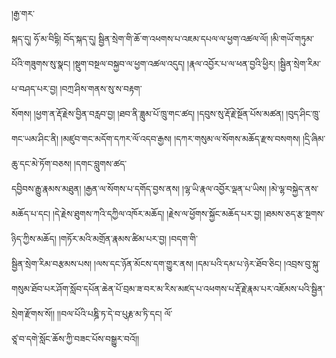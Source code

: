 ﻿  
།རྒྱ་གར་  
སྐད་དུ། ཧོ་མ་བིདྷི། བོད་སྐད་དུ། སྦྱིན་སྲེག་གི་ཆོ་ག་འཕགས་པ་འཇམ་དཔལ་ལ་ཕྱག་འཚལ་ལོ། །མི་གཡོ་གཏུམ་པོའི་གཟུགས་སུ་སྣང། །སྡུག་བསྔལ་བསྐྱབ་ལ་ཕྱག་འཚལ་འདུད། །རྣལ་འབྱོར་པ་ལ་ཕན་བྱའི་ཕྱིར། །སྦྱིན་སྲེག་རིམ་པ་བཤད་པར་བྱ། །བཀྲ་ཤིས་གནས་སུ་ས་བརྟག་  
སོགས། །ཕྱག་ན་རྡོ་རྗེས་བྱིན་བརླབ་བྱ། །ཐབ་ནི་ཟླུམ་པོ་ཁྲུ་གང་ཚད། །དབུས་སུ་རྡོ་རྗེ་སྔོན་པོས་མཚན། །བུད་ཤིང་ཁྲུ་གང་ཡམ་ཤིང་ནི། །མཛུབ་གང་མདོག་དཀར་ལོ་འདབ་རྒྱས། །དཀར་གསུམ་ལ་སོགས་མཆོད་རྫས་བསགས། །དྲི་ཞིམ་ཆུ་དང་མེ་ཏོག་བཅས། །དགང་བླུགས་ཚད་  
དབྱིབས་རྒྱུ་རྣམས་མཐུན། །རྒྱན་ལ་སོགས་པ་དགོད་བྱས་ནས། །ལྷ་ཡི་རྣལ་འབྱོར་ལྡན་པ་ཡིས། །མེ་ལྷ་བསྐྱེད་ནས་མཆོད་པ་དང། །དེ་རྗེས་ཐུགས་ཀའི་དཀྱིལ་འཁོར་མཆོད། །རྗེས་ལ་ཕྱོགས་སྐྱོང་མཆོད་པར་བྱ། །ཐམས་ཅད་རྩ་སྔགས་ཉིད་ཀྱིས་མཆོད། །གཏོར་མའི་མགྲོན་རྣམས་ཚིམ་པར་བྱ། །བདག་གི་  
སྦྱིན་སྲེག་རིམ་བརྩམས་པས། །ལས་དང་ཉོན་མོངས་དག་གྱུར་ནས། །དམ་པའི་དམ་པ་ཉེར་ཐོབ་ཅིང། །འབྲས་བུ་སྐུ་གསུམ་ཐོབ་པར་ཤོག་སློབ་དཔོན་ཆེན་པོ་བྲམ་ཟ་བར་མ་རིས་མཛད་པ་འཕགས་པ་རྡོ་རྗེ་རྣམ་པར་འཇོམས་པའི་སྦྱིན་སྲེག་རྫོགས་སོ།། །།བལ་པོའི་པཎྜི་ཏ་དེ་བ་པུརྞ་མ་ཏི་དང། ལོ་  
ཙཱ་བ་དགེ་སློང་ཆོས་ཀྱི་བཟང་པོས་བསྒྱུར་བའོ།།  
  
